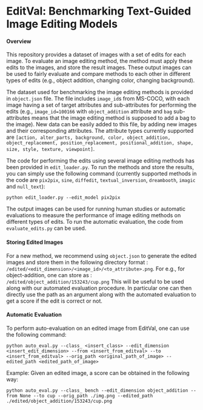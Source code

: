 # EditVal: Benchmarking Text-Guided Image Editing Models

#### Overview ####
This repository provides a dataset of images with a set of edits for each image. To evaluate an image editing method, the method must apply these edits to the images, and store the result images. These output images can be used to fairly evaluate and compare methods to each other in different types of edits (e.g., object addition, changing color, changing background). 

The dataset used for benchmarking the image editing methods is provided in `object.json` file. The file includes `image_id`s from MS-COCO, with each image having a set of target attributes and sub-attributes for performing the edits (e.g., `image_id=100166` with `object_addition` attribute and `bag` sub-attributes means that the image editing method is supposed to add a bag to the image). New data can be easily added to this file, by adding new images and their corresponding attributes. The attribute types currently supported are `[action, alter_parts, background, color, object_addition, object_replacement, position_replacement, positional_addition, shape, size, style, texture, viewpoint]`.

The code for performing the edits using several image editing methods has been provided in `edit_loader.py`. To run the methods and store the results, you can simply use the following command (currently supported methods in the code are `pix2pix`, `sine`, `diffedit`, `textual_inversion`, `dreambooth`, `imagic` and `null_text`):

```
python edit_loader.py --edit_model pix2pix
```

The output images can be used for running human studies or automatic evaluations to measure the performance of image editing methods on different types of edits. To run the automatic evaluation, the code from `evaluate_edits.py` can be used.

#### Storing Edited Images ####
For a new method, we recommend using `object.json` to generate the edited images and store them in the following directory format : ``` /edited/<edit_dimension>/<image_id>/<to_attribute>.png```. For e.g., for object-addition, one can store as :  ``` /edited/object_addition/153243/cup.png```
This will be useful to be used along with our automated evaluation procedure. In particular one can then directly use the path as an argument along with the automated evaluation to get a score if the edit is correct or not.

#### Automatic Evaluation ####
To perform auto-evaluation on an edited image from EditVal, one can use the following command:

```
python auto_eval.py --class_ <insert_class> --edit_dimension <insert_edit_dimension> --from <insert_from_editval> --to <insert_from_editval> --orig_path <original_path_of_image> --edited_path <edited_path_of_image>
```

Example: Given an edited image, a score can be obtained in the following way:

```
python auto_eval.py --class_ bench --edit_dimension object_addition --from None --to cup --orig_path ./img.png --edited_path ./edited/object_addition/153243/cup.png
```

